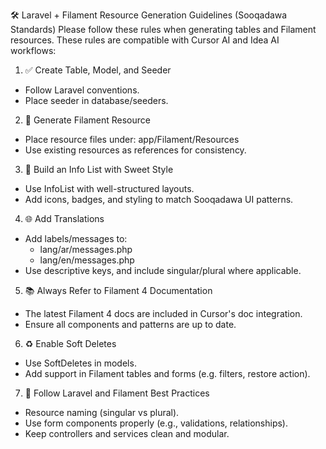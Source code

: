 🛠️ Laravel + Filament Resource Generation Guidelines (Sooqadawa Standards)
Please follow these rules when generating tables and Filament resources. These rules are compatible with Cursor AI and Idea AI workflows:

1. ✅ Create Table, Model, and Seeder

- Follow Laravel conventions.
- Place seeder in database/seeders.

2. 🧩 Generate Filament Resource

- Place resource files under: app/Filament/Resources
- Use existing resources as references for consistency.

3. 🎨 Build an Info List with Sweet Style

- Use InfoList with well-structured layouts.
- Add icons, badges, and styling to match Sooqadawa UI patterns.

4. 🌐 Add Translations

- Add labels/messages to:
  - lang/ar/messages.php
  - lang/en/messages.php
- Use descriptive keys, and include singular/plural where applicable.

5. 📚 Always Refer to Filament 4 Documentation

- The latest Filament 4 docs are included in Cursor's doc integration.
- Ensure all components and patterns are up to date.

6. ♻️ Enable Soft Deletes

- Use SoftDeletes in models.
- Add support in Filament tables and forms (e.g. filters, restore action).

7. 🧱 Follow Laravel and Filament Best Practices

- Resource naming (singular vs plural).
- Use form components properly (e.g., validations, relationships).
- Keep controllers and services clean and modular.
